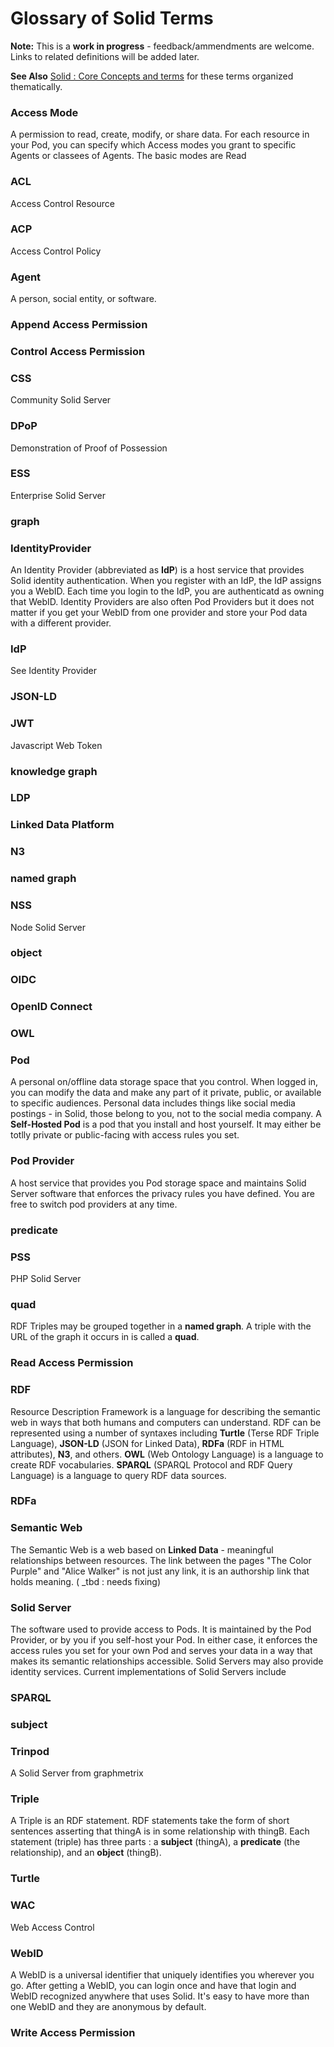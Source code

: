 # Glossary of Solid Terms

**Note:** This is a **work in progress** - feedback/ammendments are welcome. Links to related definitions will be added later.

**See Also** [Solid : Core Concepts and terms](https://github.com/solid/solidproject.org/blob/glossary/pages/glossary/Solid_Core_Concepts.md) for these terms organized thematically.


### Access Mode
A permission to read, create, modify, or share data. For each resource in your Pod, you can specify which Access modes you grant to specific Agents or classees of Agents.  The basic modes are Read

### ACL
Access Control Resource

### ACP
Access Control Policy

### Agent
A person, social entity, or software.

### Append Access Permission

### Control Access Permission

### CSS
Community Solid Server

### DPoP
Demonstration of Proof of Possession

### ESS
Enterprise Solid Server

### graph

### IdentityProvider
An Identity Provider (abbreviated as **IdP**)  is a host service that provides Solid identity authentication.  When you register with an IdP, the IdP assigns you a WebID. Each time you login to the IdP, you are authenticatd as owning that WebID.  Identity Providers are also often Pod Providers but it does not matter if you get your WebID from one provider and store your Pod data with a different provider.

### IdP
See Identity Provider

### JSON-LD

### JWT
Javascript Web Token

### knowledge graph
 
### LDP

### Linked Data Platform

### N3

### named graph

### NSS
Node Solid Server

### object

### OIDC

### OpenID Connect

### OWL

### Pod
A personal on/offline data storage space that you control. When logged in, you can modify the data and make any part of it private, 
public, or available to specific audiences.  Personal data includes things like social media postings - in Solid, those belong to you,
not to the social media company. A **Self-Hosted Pod** is a pod that you install and host yourself.  It may either be totlly private
or public-facing with access rules you set.

### Pod Provider
A host service that provides you Pod storage space and maintains Solid Server software that enforces the privacy rules you have defined.
You are free to switch pod providers at any time.

### predicate

### PSS
PHP Solid Server

### quad
RDF Triples may be grouped together in a **named graph**.  A triple with the URL of the graph it occurs in  is called a **quad**. 

### Read Access Permission

### RDF
Resource Description Framework is a language for describing the semantic web in ways that both humans and computers can understand. RDF can be represented using a number of syntaxes including **Turtle** (Terse RDF Triple Language), **JSON-LD** (JSON for Linked Data), **RDFa** (RDF in HTML attributes), **N3**, and others.  **OWL** (Web Ontology Language) is a language to create RDF vocabularies.  **SPARQL** (SPARQL Protocol and RDF Query Language) is a language to query RDF data sources.

### RDFa

### Semantic Web
The Semantic Web is a web based on **Linked Data** - meaningful relationships between resources. The link between the pages "The Color Purple" and "Alice Walker" is not just any link, it is an authorship link that holds meaning. ( _tbd : needs fixing)

### Solid Server
The software used to provide access to Pods. It is maintained by the Pod Provider, or by you if you self-host your Pod.
In either case, it enforces the access rules you set for your own Pod and serves your data in a way that makes its semantic
relationships accessible.  Solid Servers may also provide identity services. Current implementations of Solid Servers include

### SPARQL

### subject

### Trinpod
A Solid Server from graphmetrix

### Triple
A Triple is an RDF statement.  RDF statements take the form of short sentences asserting that thingA is in some relationship with thingB. Each statement (triple) has three parts : a **subject** (thingA), a **predicate** (the relationship), and an **object** (thingB).

### Turtle

### WAC
Web Access Control

### WebID
A WebID is a universal identifier that uniquely identifies you wherever you go. After getting a WebID, you can login once and have that login and WebID recognized anywhere that uses Solid.  It's easy to have more than one WebID and they are anonymous by default.

### Write Access Permission

<!-- to be added
ontology, namespace, prefix, foaf:, pim:, schema:, interoperability, shapes, footprints, SHEX, SHACL, LDN, github, PR, issue, WiP, DEI, Solid Team, Solid Process, Code of Conduct, SolidOS
-->
